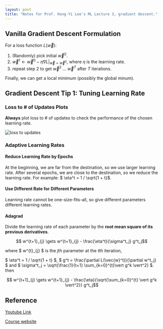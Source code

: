 ```yaml
---
layout: post
title: "Notes for Prof. Hung-Yi Lee's ML Lecture 3, gradient descent."
---
```


## Vanilla Gradient Descent Formulation

For a loss function $L(\vec{w})$:
 1. (Randomly) pick initial $\vec{w}^0$.
 2. $\vec{w}^1 \gets \vec{w}^0 - \eta \nabla L \vert_{\vec{w}=\vec{w}^0}$, where $\eta$ is the learning rate.
 3. repeat step 2 to get $\vec{w}^2$ ... $\vec{w}^T$ after $T$ iterations.

Finally, we can get a local minimum (possibly the global minum).

## Gradient Descent Tip 1: Tuning Learning Rate

### Loss to # of Updates Plots

**Always** plot loss to # of updates to check the performance of the chosen learning rate.

![loss to updates](https://baliuzeger.github.io/sjl/assets/images/HYL_ML_03/loss-updates.png)

### Adaptive Learning Rates

#### Reduce Learning Rate by Epochs

At the beginning, we are far from the destination, so we use larger learning rate. After several epochs, we are close to the destination, so we reduce the learning rate. For example: $ \eta^t = 1 / \sqrt{1 + t}$.

#### Use Different Rate for Different Parameters

Learning rate cannot be one-size-fits-all, so give different parameters different learning rates.

#### Adagrad

Divide the learning rate of each parameter by the **root mean square of its previous derivatives**.

$$ w^{t+1}_{j} \gets w^{t+1}_{j} - \frac{\eta^t}{\sigma^t_j} g^t_j$$

where $ w^{t}_{j} $ is the $j$th parameter at the $t$th iteration, 

$ \eta^t = 1 / \sqrt{1 + t} $, 
$ g^t = \frac{\partial L(\vec{w}^t)}{\partial w^t_j} $ and 
$ \sigma^t_j = \sqrt{\frac{1}{t+1} \sum_{k=0}^{t}\vert g^k \vert^2} $. then

$$ w^{t+1}_{j} \gets w^{t+1}_{j} - \frac{\eta}{\sqrt{\sum_{k=0}^{t} \vert g^k \vert^2}} g^t_j$$



## Reference
[Youtube Link](https://youtu.be/fegAeph9UaA)

[Course website](http://speech.ee.ntu.edu.tw/~tlkagk/courses_ML17_2.html)
